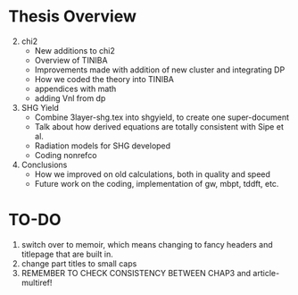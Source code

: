 # Thesis Overview

2. chi2
    * New additions to chi2
    * Overview of TINIBA 
    * Improvements made with addition of new cluster and integrating DP
    * How we coded the theory into TINIBA
    * appendices with math
    * adding Vnl from dp
3. SHG Yield
    * Combine 3layer-shg.tex into shgyield, to create one super-document
    * Talk about how derived equations are totally consistent with Sipe et al.
    * Radiation models for SHG developed
    * Coding nonrefco
4. Conclusions
    * How we improved on old calculations, both in quality and speed
    * Future work on the coding, implementation of gw, mbpt, tddft, etc.


# TO-DO
1. switch over to memoir, which means changing to fancy headers and titlepage
    that are built in.
2. change part titles to small caps
3. REMEMBER TO CHECK CONSISTENCY BETWEEN CHAP3 and article-multiref!
